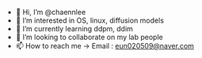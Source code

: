 - 👋 Hi, I’m @chaennlee
- 👀 I’m interested in OS, linux, diffusion models
- 🌱 I’m currently learning ddpm, ddim
- 💞️ I’m looking to collaborate on my lab people
- 📫 How to reach me -> Email : eun020509@naver.com

